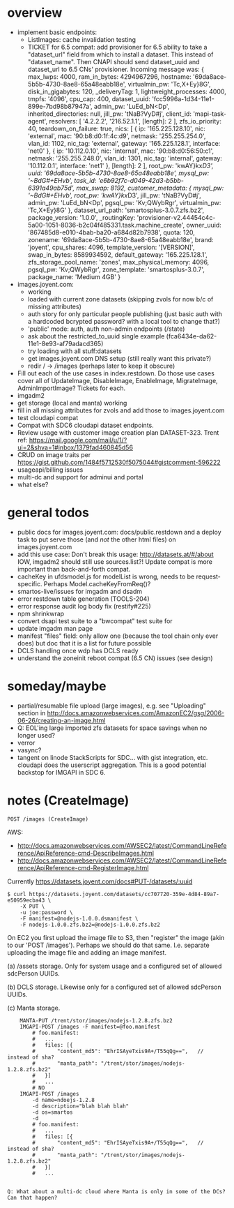 
# overview

- implement basic endpoints:
    - ListImages: cache invalidation testing
    - TICKET for 6.5 compat: add provisioner for 6.5 ability to take
      a "dataset_url" field from which to install a dataset. This instead
      of "dataset_name". Then CNAPI should send dataset_uuid and dataset_url
      to 6.5 CNs' provisioner.
            Incoming message was:
            { max_lwps: 4000,
              ram_in_bytes: 4294967296,
              hostname: '69da8ace-5b5b-4730-8ae8-65a48eabb18e',
              virtualmin_pw: 'Tc,X+Ey}8G',
              disk_in_gigabytes: 120,
              _deliveryTag: 1,
              lightweight_processes: 4000,
              tmpfs: '4096',
              cpu_cap: 400,
              dataset_uuid: 'fcc5996a-1d34-11e1-899e-7bd98b87947a',
              admin_pw: 'LuEd_bN<Dp',
              inherited_directories: null,
              jill_pw: 'tNaB?VyD#j',
              client_id: 'mapi-task-agent',
              resolvers: [ '4.2.2.2', '216.52.1.1', [length]: 2 ],
              zfs_io_priority: 40,
              teardown_on_failure: true,
              nics:
               [ { ip: '165.225.128.10',
                   nic: 'external',
                   mac: '90:b8:d0:1f:4c:d9',
                   netmask: '255.255.254.0',
                   vlan_id: 1102,
                   nic_tag: 'external',
                   gateway: '165.225.128.1',
                   interface: 'net0' },
                 { ip: '10.112.0.10',
                   nic: 'internal',
                   mac: '90:b8:d0:56:50:c1',
                   netmask: '255.255.248.0',
                   vlan_id: 1301,
                   nic_tag: 'internal',
                   gateway: '10.112.0.1',
                   interface: 'net1' },
                 [length]: 2 ],
              root_pw: 'kwAY}kx*D3',
              uuid: '69da8ace-5b5b-4730-8ae8-65a48eabb18e',
              mysql_pw: '~BdG#+EHvb',
              task_id: 'e6b92f7c-d049-42d3-b5bb-6391a49ab75d',
              max_swap: 8192,
              customer_metadata:
               { mysql_pw: '~BdG#+EHvb',
                 root_pw: 'kwAY}kx*D3',
                 jill_pw: 'tNaB?VyD#j',
                 admin_pw: 'LuEd_bN<Dp',
                 pgsql_pw: 'Kv;QWybRgr',
                 virtualmin_pw: 'Tc,X+Ey}8G' },
              dataset_url_path: 'smartosplus-3.0.7.zfs.bz2',
              package_version: '1.0.0',
              _routingKey: 'provisioner-v2.44454c4c-5a00-1051-8036-b2c04f485331.task.machine_create',
              owner_uuid: '867485d8-e010-4bab-ba20-a684d82b7938',
              quota: 120,
              zonename: '69da8ace-5b5b-4730-8ae8-65a48eabb18e',
              brand: 'joyent',
              cpu_shares: 4096,
              template_version: '[VERSION]',
              swap_in_bytes: 8589934592,
              default_gateway: '165.225.128.1',
              zfs_storage_pool_name: 'zones',
              max_physical_memory: 4096,
              pgsql_pw: 'Kv;QWybRgr',
              zone_template: 'smartosplus-3.0.7',
              package_name: 'Medium 4GB' }
- images.joyent.com:
    - working
    - loaded with current zone datasets (skipping zvols for now b/c of
      missing attributes)
    - auth story for only particular people publishing (just basic auth with
      a hardcoded bcrypted password? with a local tool to change that?)
    - 'public' mode: auth, auth non-admin endpoints (/state)
    - ask about the restricted_to_uuid single example (fca6434e-da62-11e1-8e93-af79adacd365)
    - try loading with all stuff:datasets
    - get images.joyent.com DNS setup (still really want this private?)
    - redir / -> /images (perhaps later to keep it obscure)
- Fill out each of the use cases in index.restdown. Do those use cases cover
  all of UpdateImage, DisableImage, EnableImage, MigrateImage, AdminImportImage?
  Tickets for each.
- imgadm2
- get storage (local and manta) working
- fill in all missing attributes for zvols and add those to images.joyent.com
- test cloudapi compat
- Compat with SDC6 cloudapi dataset endpoints.
- Review usage with customer image creation plan DATASET-323.
  Trent ref: https://mail.google.com/mail/u/1/?ui=2&shva=1#inbox/1379fad460845d56
- CRUD on image traits per <https://gist.github.com/1484f5712530f5075044#gistcomment-596222>
- usageapi/billing issues
- multi-dc and support for adminui and portal
- what else?


# general todos

- public docs for images.joyent.com: docs/public.restdown and a deploy
  task to put serve those (and *not* the other html files) on
  images.joyent.com
- add this use case: Don't break this usage:
    http://datasets.at/#/about
  IOW, imgadm2 should still use sources.list?! Update compat is more important
  than back-and-forth compat.
- cacheKey in ufdsmodel.js for modelList is wrong, needs to be
  request-specific. Perhaps Model.cacheKeyFromReq()?
- smartos-live/issues for imgadm and dsadm
- error restdown table generation (TOOLS-204)
- error response audit log body fix (restify#225)
- npm shrinkwrap
- convert dsapi test suite to a "bwcompat" test suite for
- update imgadm man page
- manifest "files" field: only allow one (because the tool chain only ever
  does) but doc that it is a list for future possible
- DCLS handling once wdp has DCLS ready
- understand the zoneinit reboot compat (6.5 CN) issues (see design)


# someday/maybe

- partial/resumable file upload (large images), e.g. see
  "Uploading" section in http://docs.amazonwebservices.com/AmazonEC2/gsg/2006-06-26/creating-an-image.html
- Q: EOL'ing large imported zfs datasets for space savings when no longer
  used?
- verror
- vasync?
- tangent on linode StackScripts for SDC... with gist integration, etc.
  cloudapi does the userscript aggregation. This is a good potential
  backstop for IMGAPI in SDC 6.



# notes (CreateImage)

`POST /images (CreateImage)`


AWS:
- http://docs.amazonwebservices.com/AWSEC2/latest/CommandLineReference/ApiReference-cmd-DescribeImages.html
- http://docs.amazonwebservices.com/AWSEC2/latest/CommandLineReference/ApiReference-cmd-RegisterImage.html


Currently <https://datasets.joyent.com/docs#PUT-/datasets/:uuid>

    $ curl https://datasets.joyent.com/datasets/cc707720-359e-4d84-89a7-e50959ecba43 \
        -X PUT \
        -u joe:password \
        -F manifest=@nodejs-1.0.0.dsmanifest \
        -F nodejs-1.0.0.zfs.bz2=@nodejs-1.0.0.zfs.bz2

On EC2 you first upload the image file to S3, then "register" the image
(akin to our 'POST /images'). Perhaps we should do that same. I.e. separate
uploading the image file and adding an image manifest.

(a) /assets storage. Only for system usage and a configured set of allowed
    sdcPerson UUIDs.

(b) DCLS storage. Likewise only for a configured set of allowed sdcPerson UUIDs.

(c) Manta storage.

        MANTA-PUT /trent/stor/images/nodejs-1.2.8.zfs.bz2
        IMGAPI-POST /images -F manifest=@foo.manifest
            # foo.manifest:
            #   ...
            #   files: [{
            #       "content_md5": "EhrISAyeTxis9A+/T55qQg==",   // instead of sha?
            #       "manta_path": "/trent/stor/images/nodejs-1.2.8.zfs.bz2"
            #   }]
            #   ...
            # NO
        IMGAPI-POST /images
            -d name=ndoejs-1.2.8
            -d description="blah blah blah"
            -d os=smartos
            -d
            # foo.manifest:
            #   ...
            #   files: [{
            #       "content_md5": "EhrISAyeTxis9A+/T55qQg==",   // instead of sha?
            #       "manta_path": "/trent/stor/images/nodejs-1.2.8.zfs.bz2"
            #   }]
            #   ...


    Q: What about a multi-dc cloud where Manta is only in some of the DCs?
    Can that happen?
